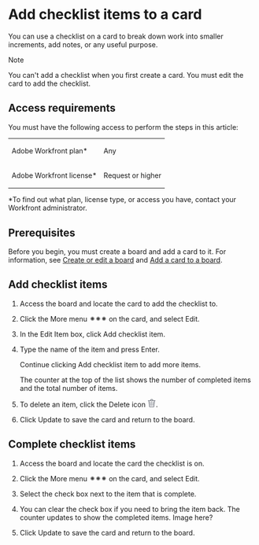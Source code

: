 

# Add checklist items to a card

You can use a checklist on a card to break down work into smaller increments, add notes, or any useful purpose.

>[!NOTE]
>
>You can't add a checklist when you first create a card. You must edit the card to add the checklist.

## Access requirements

You must have the following access to perform the steps in this article:

<table cellspacing="0"> 
 <col> 
 </col> 
 <col> 
 </col> 
 <tbody> 
  <tr> 
   <td role="rowheader">Adobe Workfront plan*</td> 
   <td> <p>Any</p> </td> 
  </tr> 
  <tr> 
   <td role="rowheader">Adobe Workfront license*</td> 
   <td> <p>Request or higher</p> </td> 
  </tr> 
 </tbody> 
</table>

&#42;To find out what plan, license type, or access you have, contact your Workfront administrator.

## Prerequisites

Before you begin, you must create a board and add a card to it. For information, see [Create or edit a board](../../agile/get-started-with-boards/create-edit-board.md) and [Add a card to a board](../../agile/get-started-with-boards/add-card-to-board.md).

## Add checklist items

<ol> 
 <li value="1"> <p>Access the board and locate the card to add the checklist to.</p> </li> 
 <li value="2"> <p>Click the <span class="bold">More</span> menu <img src="assets/more-icon-spectrum.png" alt="More menu"> on the card, and select <span class="bold">Edit</span>.</p> </li> 
 <li value="3"> <p>In the Edit Item box, click <span class="bold">Add checklist item</span>.</p> </li> 
 <li value="4"> <p>Type the name of the item and press Enter.</p> <p>Continue clicking <span class="bold">Add checklist item</span> to add more items.</p> <p>The counter at the top of the list shows the number of completed items and the total number of items.</p> </li> 
 <li value="5"> <p>To delete an item, click the <span class="bold">Delete</span> icon <img src="assets/delete.png">.</p> </li> 
 <li value="6"> <p>Click <span class="bold">Update</span> to save the card and return to the board.</p> </li> 
</ol>

## Complete checklist items

<ol> 
 <li value="1"> <p>Access the board and locate the card the checklist is on.</p> </li> 
 <li value="2"> <p>Click the <span class="bold">More</span> menu <img src="assets/more-icon-spectrum.png" alt="More menu"> on the card, and select <span class="bold">Edit</span>.</p> </li> 
 <li value="3"> <p>Select the check box next to the item that is complete.</p> </li> 
 <li value="4"> <p>You can clear the check box if you need to bring the item back. The counter updates to show the completed items. Image here?</p> </li> 
 <li value="5"> <p>Click <span class="bold">Update</span> to save the card and return to the board.</p> </li> 
</ol>

